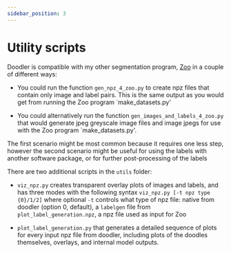 ```yaml
---
sidebar_position: 3
---
```


# Utility scripts

Doodler is compatible with my other segmentation program, [Zoo](https://github.com/dbuscombe-usgs/segmentation_zoo) in a couple of different ways:

* You could run the function `gen_npz_4_zoo.py` to create npz files that contain only image and label pairs. This is the same output as you would get from running the Zoo program `make_datasets.py'

* You could alternatively run the function `gen_images_and_labels_4_zoo.py` that would generate jpeg greyscale image files and image jpegs for use with the Zoo program `make_datasets.py'.

The first scenario might be most common because it requires one less step, however the second scenario might be useful for using the labels with another software package, or for further post-processing of the labels

There are two additional scripts in the `utils` folder:

* `viz_npz.py` creates transparent overlay plots of images and labels, and has three modes with the following syntax `viz_npz.py [-t npz type {0}/1/2]` where optional `-t` controls what type of npz file: native from doodler (option 0, default), a `labelgen` file from `plot_label_generation.npz`, a npz file used as input for Zoo

* `plot_label_generation.py` that generates a detailed sequence of plots for every input npz file from doodler, including plots of the doodles themselves, overlays, and internal model outputs.
